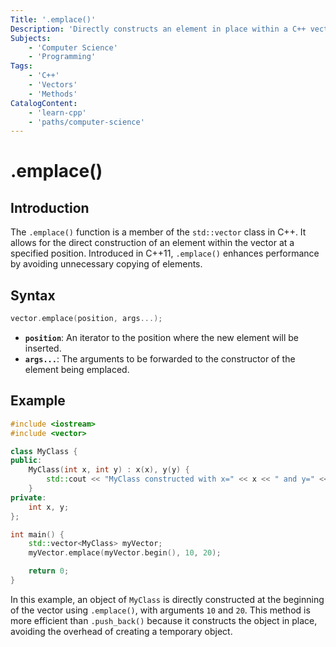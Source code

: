 ```yaml
---
Title: '.emplace()'
Description: 'Directly constructs an element in place within a C++ vector at a specified position.'
Subjects:
    - 'Computer Science'
    - 'Programming'
Tags:
    - 'C++'
    - 'Vectors'
    - 'Methods'
CatalogContent:
    - 'learn-cpp'
    - 'paths/computer-science'
---
```


# .emplace()

## Introduction
The `.emplace()` function is a member of the `std::vector` class in C++. It allows for the direct construction of an element within the vector at a specified position. Introduced in C++11, `.emplace()` enhances performance by avoiding unnecessary copying of elements.

## Syntax
```cpp
vector.emplace(position, args...);
```
- **`position`**: An iterator to the position where the new element will be inserted.
- **`args...`**: The arguments to be forwarded to the constructor of the element being emplaced.

## Example
```cpp
#include <iostream>
#include <vector>

class MyClass {
public:
    MyClass(int x, int y) : x(x), y(y) {
        std::cout << "MyClass constructed with x=" << x << " and y=" << y << std::endl;
    }
private:
    int x, y;
};

int main() {
    std::vector<MyClass> myVector;
    myVector.emplace(myVector.begin(), 10, 20);

    return 0;
}
```
In this example, an object of `MyClass` is directly constructed at the beginning of the vector using `.emplace()`, with arguments `10` and `20`. This method is more efficient than `.push_back()` because it constructs the object in place, avoiding the overhead of creating a temporary object.